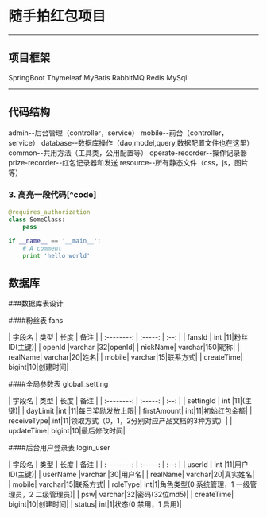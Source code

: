 # 随手拍红包项目

------

## 项目框架

SpringBoot
Thymeleaf
MyBatis
RabbitMQ
Redis
MySql

------

## 代码结构

admin--后台管理（controller，service）
mobile--前台（controller，service）
database--数据库操作（dao,model,query,数据配置文件也在这里） 
common--共用方法（工具类，公用配置等）
operate-recorder--操作记录器
prize-recorder--红包记录器和发送
resource--所有静态文件（css，js，图片等）

### 3. 高亮一段代码[^code]

```python
@requires_authorization
class SomeClass:
    pass

if __name__ == '__main__':
    # A comment
    print 'hello world'
```

## 数据库

###数据库表设计

####粉丝表 fans

| 字段名        | 类型  |  长度  | 备注 |
| :--------:   | :-----:  | :--:  |
| fansId     | int |11|粉丝ID(主键)|
| openId |varchar |32|openId|
| nickName| varchar|150|昵称|
| realName| varchar|20|姓名|
| mobile| varchar|15|联系方式|
| createTime| bigint|10|创建时间|

####全局参数表 global_setting

| 字段名        | 类型  |  长度  | 备注 |
| :--------:   | :-----:  | :--:  |
| settingId     | int |11|(主键)|
| dayLimit |int |11|每日奖励发放上限|
| firstAmount| int|11|初始红包金额|
| receiveType| int|11|领取方式（0，1，2分别对应产品文档的3种方式）|
| updateTime| bigint|10|最后修改时间|

####后台用户登录表 login_user

| 字段名        | 类型  |  长度  | 备注 |
| :--------:   | :-----:  | :--:  |
| userId     | int |11|用户ID(主键)|
| userName |varchar |30|用户名|
| realName| varchar|20|真实姓名|
| mobile| varchar|15|联系方式|
| roleType| int|1|角色类型(0 系统管理，1 一级管理员，2 二级管理员)|
| psw| varchar|32|密码(32位md5)|
| createTime| bigint|10|创建时间|
| status| int|1|状态(0 禁用，1 启用)|



